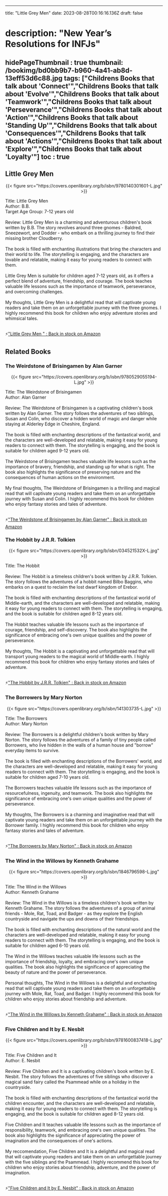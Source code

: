 
---
title: "Little Grey Men"
date: 2023-08-28T00:16:16.136Z
draft: false
# description: "New Year’s Resolutions for INFJs"
hidePageThumbnail : true
thumbnail: /bookimg/bd0bb9b7-b960-4a41-ab8d-13eff53d6c88.jpg
tags: ["Childrens Books that talk about 'Connect'","Childrens Books that talk about 'Evolve'","Childrens Books that talk about 'Teamwork'","Childrens Books that talk about 'Perseverance'","Childrens Books that talk about 'Action'","Childrens Books that talk about 'Standing Up'","Childrens Books that talk about 'Consequences'","Childrens Books that talk about 'Actions'","Childrens Books that talk about 'Explore'","Childrens Books that talk about 'Loyalty'"]
toc : true
---
## Little Grey Men 

<center>
{{< figure src="https://covers.openlibrary.org/b/isbn/9780140301601-L.jpg" >}}
</center>

Title: Little Grey Men</br>
Author: B.B.</br>
Target Age Group: 7-12 years old</br></br>
Review: Little Grey Men is a charming and adventurous children's book written by B.B. The story revolves around three gnomes - Baldred, Sneezewort, and Dodder - who embark on a thrilling journey to find their missing brother Cloudberry.</br></br>
The book is filled with enchanting illustrations that bring the characters and their world to life. The storytelling is engaging, and the characters are lovable and relatable, making it easy for young readers to connect with them.</br></br>
Little Grey Men is suitable for children aged 7-12 years old, as it offers a perfect blend of adventure, friendship, and courage. The book teaches valuable life lessons such as the importance of teamwork, perseverance, and overcoming challenges.</br></br>
My thoughts, Little Grey Men is a delightful read that will captivate young readers and take them on an unforgettable journey with the three gnomes. I highly recommend this book for children who enjoy adventure stories and whimsical tales.</br></br>

<p>⚡<a id="aflink" href="https://www.amazon.com/gp/search?ie=UTF8&tag=klayu00-20&linkCode=ur2&linkId=6639bed89a8ad8dd2705e40644eb43d3&camp=1789&creative=9325&index=books&keywords=Little Grey Men " class="one" target="_blank" title='"Little Grey Men " : Back in stock on Amazon'>"Little Grey Men " : Back in stock on Amazon</a></p>

## Related Books
### The Weirdstone of Brisingamen by Alan Garner
<center>
{{< figure src="https://covers.openlibrary.org/b/isbn/9780529055194-L.jpg" >}}
</center>

Title: The Weirdstone of Brisingamen</br>
Author: Alan Garner</br></br>
Review: The Weirdstone of Brisingamen is a captivating children's book written by Alan Garner. The story follows the adventures of two siblings, Susan and Colin, who discover a hidden world of magic and danger while staying at Alderley Edge in Cheshire, England.</br></br>
The book is filled with enchanting descriptions of the fantastical world, and the characters are well-developed and relatable, making it easy for young readers to connect with them. The storytelling is engaging, and the book is suitable for children aged 9-12 years old.</br></br>
The Weirdstone of Brisingamen teaches valuable life lessons such as the importance of bravery, friendship, and standing up for what is right. The book also highlights the significance of preserving nature and the consequences of human actions on the environment.</br></br>
My final thoughts, The Weirdstone of Brisingamen is a thrilling and magical read that will captivate young readers and take them on an unforgettable journey with Susan and Colin. I highly recommend this book for children who enjoy fantasy stories and tales of adventure.</br></br>

<p>⚡<a id="aflink" href="https://www.amazon.com/gp/search?ie=UTF8&tag=klayu00-20&linkCode=ur2&linkId=6639bed89a8ad8dd2705e40644eb43d3&camp=1789&creative=9325&index=books&keywords=The Weirdstone of Brisingamen by Alan Garner" class="one" target="_blank" title='"The Weirdstone of Brisingamen by Alan Garner" : Back in stock on Amazon'>"The Weirdstone of Brisingamen by Alan Garner" : Back in stock on Amazon</a></p>

### The Hobbit by J.R.R. Tolkien
<center>
{{< figure src="https://covers.openlibrary.org/b/isbn/034521532X-L.jpg" >}}
</center>

Title: The Hobbit</br></br>
Review: The Hobbit is a timeless children's book written by J.R.R. Tolkien. The story follows the adventures of a hobbit named Bilbo Baggins, who embarks on a quest to reclaim the lost dwarf kingdom of Erebor.</br></br>
The book is filled with enchanting descriptions of the fantastical world of Middle-earth, and the characters are well-developed and relatable, making it easy for young readers to connect with them. The storytelling is engaging, and the book is suitable for children aged 8-12 years old.</br></br>
The Hobbit teaches valuable life lessons such as the importance of courage, friendship, and self-discovery. The book also highlights the significance of embracing one's own unique qualities and the power of perseverance.</br></br>
My thoughts, The Hobbit is a captivating and unforgettable read that will transport young readers to the magical world of Middle-earth. I highly recommend this book for children who enjoy fantasy stories and tales of adventure.</br></br>

<p>⚡<a id="aflink" href="https://www.amazon.com/gp/search?ie=UTF8&tag=klayu00-20&linkCode=ur2&linkId=6639bed89a8ad8dd2705e40644eb43d3&camp=1789&creative=9325&index=books&keywords=The Hobbit by J.R.R. Tolkien" class="one" target="_blank" title='"The Hobbit by J.R.R. Tolkien" : Back in stock on Amazon'>"The Hobbit by J.R.R. Tolkien" : Back in stock on Amazon</a></p>

### The Borrowers by Mary Norton
<center>
{{< figure src="https://covers.openlibrary.org/b/isbn/141303735-L.jpg" >}}
</center>

Title: The Borrowers</br>
Author: Mary Norton</br></br>
Review: The Borrowers is a delightful children's book written by Mary Norton. The story follows the adventures of a family of tiny people called Borrowers, who live hidden in the walls of a human house and "borrow" everyday items to survive.</br></br>
The book is filled with enchanting descriptions of the Borrowers' world, and the characters are well-developed and relatable, making it easy for young readers to connect with them. The storytelling is engaging, and the book is suitable for children aged 7-10 years old.</br></br>
The Borrowers teaches valuable life lessons such as the importance of resourcefulness, ingenuity, and teamwork. The book also highlights the significance of embracing one's own unique qualities and the power of perseverance.</br></br>
My thoughts, The Borrowers is a charming and imaginative read that will captivate young readers and take them on an unforgettable journey with the Borrower family. I highly recommend this book for children who enjoy fantasy stories and tales of adventure.</br></br>

<p>⚡<a id="aflink" href="https://www.amazon.com/gp/search?ie=UTF8&tag=klayu00-20&linkCode=ur2&linkId=6639bed89a8ad8dd2705e40644eb43d3&camp=1789&creative=9325&index=books&keywords=The Borrowers by Mary Norton" class="one" target="_blank" title='"The Borrowers by Mary Norton" : Back in stock on Amazon'>"The Borrowers by Mary Norton" : Back in stock on Amazon</a></p>

### The Wind in the Willows by Kenneth Grahame
<center>
{{< figure src="https://covers.openlibrary.org/b/isbn/1846796598-L.jpg" >}}
</center>

Title: The Wind in the Willows</br>
Author: Kenneth Grahame</br></br>
Review: The Wind in the Willows is a timeless children's book written by Kenneth Grahame. The story follows the adventures of a group of animal friends - Mole, Rat, Toad, and Badger - as they explore the English countryside and navigate the ups and downs of their friendships.</br></br>
The book is filled with enchanting descriptions of the natural world and the characters are well-developed and relatable, making it easy for young readers to connect with them. The storytelling is engaging, and the book is suitable for children aged 6-10 years old.</br></br>
The Wind in the Willows teaches valuable life lessons such as the importance of friendship, loyalty, and embracing one's own unique qualities. The book also highlights the significance of appreciating the beauty of nature and the power of perseverance.</br></br>
Personal thoughts, The Wind in the Willows is a delightful and enchanting read that will captivate young readers and take them on an unforgettable journey with Mole, Rat, Toad, and Badger. I highly recommend this book for children who enjoy stories about friendship and adventure.</br></br>

<p>⚡<a id="aflink" href="https://www.amazon.com/gp/search?ie=UTF8&tag=klayu00-20&linkCode=ur2&linkId=6639bed89a8ad8dd2705e40644eb43d3&camp=1789&creative=9325&index=books&keywords=The Wind in the Willows by Kenneth Grahame" class="one" target="_blank" title='"The Wind in the Willows by Kenneth Grahame" : Back in stock on Amazon'>"The Wind in the Willows by Kenneth Grahame" : Back in stock on Amazon</a></p>

### Five Children and It by E. Nesbit
<center>
{{< figure src="https://covers.openlibrary.org/b/isbn/9781600837418-L.jpg" >}}
</center>

Title: Five Children and It</br>
Author: E. Nesbit</br></br>
Review: Five Children and It is a captivating children's book written by E. Nesbit. The story follows the adventures of five siblings who discover a magical sand fairy called the Psammead while on a holiday in the countryside.</br></br>
The book is filled with enchanting descriptions of the fantastical world the children encounter, and the characters are well-developed and relatable, making it easy for young readers to connect with them. The storytelling is engaging, and the book is suitable for children aged 8-12 years old.</br></br>
Five Children and It teaches valuable life lessons such as the importance of responsibility, teamwork, and embracing one's own unique qualities. The book also highlights the significance of appreciating the power of imagination and the consequences of one's actions.</br></br>
My reccomendation, Five Children and It is a delightful and magical read that will captivate young readers and take them on an unforgettable journey with the five siblings and the Psammead. I highly recommend this book for children who enjoy stories about friendship, adventure, and the power of imagination.</br></br>

<p>⚡<a id="aflink" href="https://www.amazon.com/gp/search?ie=UTF8&tag=klayu00-20&linkCode=ur2&linkId=6639bed89a8ad8dd2705e40644eb43d3&camp=1789&creative=9325&index=books&keywords=Five Children and It by E. Nesbit" class="one" target="_blank" title='"Five Children and It by E. Nesbit" : Back in stock on Amazon'>"Five Children and It by E. Nesbit" : Back in stock on Amazon</a></p>
